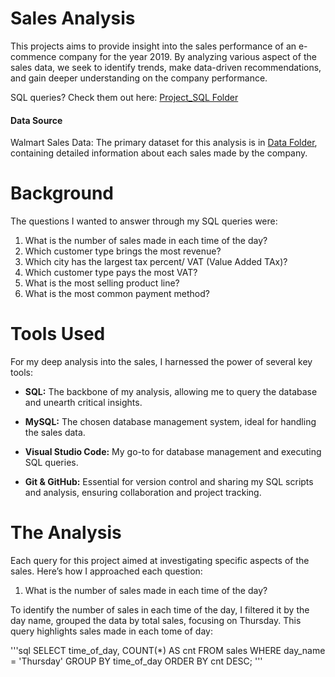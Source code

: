 # Sales Analysis

This projects aims to provide insight into the sales performance of an e-commence company for the year 2019. By analyzing various aspect of the sales data, we seek to identify trends, make data-driven recommendations, and gain deeper understanding on the company performance.

SQL queries? Check them out here: [Project_SQL Folder](Project_SQL)

#### Data Source 
Walmart Sales Data: The primary dataset for this analysis is in [Data Folder](Data), containing detailed information about each sales made by the company.

# Background

The questions I wanted to answer through my SQL queries were:

  1. What is the number of sales made in each time of the day?
  2. Which customer type brings the most revenue?
  3. Which city has the largest tax percent/ VAT (Value Added TAx)?
  4. Which customer type pays the most VAT?
  5. What is the most selling product line?
  6. What is the most common payment method?

# Tools Used

For my deep analysis into the sales, I harnessed the power of several key tools:

  - **SQL:** The backbone of my analysis, allowing me to query the database and unearth critical insights.

  - **MySQL:** The chosen database management system, ideal for handling the sales data.

  - **Visual Studio Code:** My go-to for database management and executing SQL queries.

  - **Git & GitHub:** Essential for version control and sharing my SQL scripts and analysis, ensuring collaboration and project tracking.

# The Analysis

Each query for this project aimed at investigating specific aspects of the sales. Here’s how I approached each question:

  1. What is the number of sales made in each time of the day?

To identify the number of sales in each time of the day, I filtered it by the day name, grouped the data by total sales, focusing on Thursday. This query highlights sales made in each tome of day:

'''sql
SELECT
  time_of_day,
  COUNT(*) AS cnt
FROM sales
WHERE day_name = 'Thursday'
GROUP BY time_of_day
ORDER BY cnt DESC;
'''
